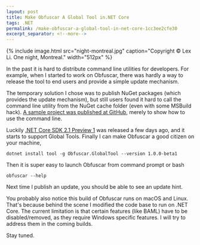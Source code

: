 ```yaml
---
layout: post
title: Make Obfuscar A Global Tool in.NET Core
tags: .NET
permalink: /make-obfuscar-a-global-tool-in-net-core-1cc3ee2cfe30
excerpt_separator: <!--more-->
---
```

{% include image.html
src="night-montreal.jpg" caption="Copyright © Lex Li. One night, Montreal." width="512px" %}

In the past it is hard to distribute command line utilities for developers. For example, when I started to work on Obfuscar, there was hardly a way to release the tool to end users and provide a simple update mechanism.

The temporary solution I chose was to publish NuGet packages (which provides the update mechanism), but still users found it hard to call the command line utility from the NuGet cache folder (even with some MSBuild hack). [A sample project was published at GitHub](https://github.com/lextm/obfuscar_example), merely to show how to use the command line.
<!--more-->

Luckily [.NET Core SDK 2.1 Preview 1](https://blogs.msdn.microsoft.com/dotnet/2018/02/27/announcing-net-core-2-1-preview-1/) was released a few days ago, and it starts to support Global Tools. Finally I can make Obfuscar a good citizen on your machine,

``` batch
dotnet install tool -g Obfuscar.GlobalTool --version 1.0.0-beta1
```

Then it is super easy to launch Obfuscar from command prompt or bash

```
obfuscar --help
```

Next time I publish an update, you should be able to see an update hint.

You probably also notice this build of Obfuscar runs on macOS and Linux. That's because behind the scene I modified the code base to run on .NET Core. The current limitation is that certain features (like BAML) have to be disabled/removed, as they require Windows specific features. I will try to address them in the coming builds.

Stay tuned.
